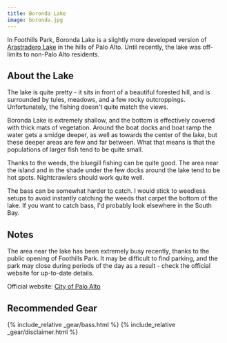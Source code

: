 ```yaml
---
title: Boronda Lake
image: boronda.jpg
---
```


In Foothills Park, Boronda Lake is a slightly more developed version of [Arastradero Lake](/arastradero) in the hills of Palo Alto. Until recently, the lake was off-limits to non-Palo Alto residents.

## About the Lake

The lake is quite pretty - it sits in front of a beautiful forested hill, and is surrounded by tules, meadows, and a few rocky outcroppings. Unfortunately, the fishing doesn't quite match the views.

Boronda Lake is extremely shallow, and the bottom is effectively covered with thick mats of vegetation. Around the boat docks and boat ramp the water gets a smidge deeper, as well as towards the center of the lake, but these deeper areas are few and far between. What that means is that the populations of larger fish tend to be quite small.

Thanks to the weeds, the bluegill fishing can be quite good. The area near the island and in the shade under the few docks around the lake tend to be hot spots. Nightcrawlers should work quite well.

The bass can be somewhat harder to catch. I would stick to weedless setups to avoid instantly catching the weeds that carpet the bottom of the lake. If you want to catch bass, I'd probably look elsewhere in the South Bay.


## Notes

The area near the lake has been extremely busy recently, thanks to the public opening of Foothills Park. It may be difficult to find parking, and the park may close during periods of the day as a result - check the official website for up-to-date details.

Official website: [City of Palo Alto](https://www.cityofpaloalto.org/gov/depts/csd/parks/preserves/foothills/default.asp)

## Recommended Gear

{% include_relative _gear/bass.html %}
{% include_relative _gear/disclaimer.html %}